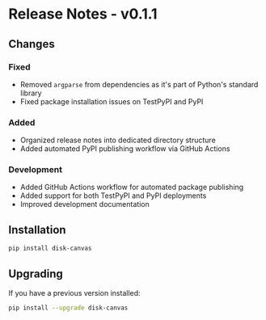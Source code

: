 # Release Notes - v0.1.1

## Changes

### Fixed
- Removed `argparse` from dependencies as it's part of Python's standard library
- Fixed package installation issues on TestPyPI and PyPI

### Added
- Organized release notes into dedicated directory structure
- Added automated PyPI publishing workflow via GitHub Actions

### Development
- Added GitHub Actions workflow for automated package publishing
- Added support for both TestPyPI and PyPI deployments
- Improved development documentation

## Installation

```bash
pip install disk-canvas
```

## Upgrading

If you have a previous version installed:

```bash
pip install --upgrade disk-canvas
```
